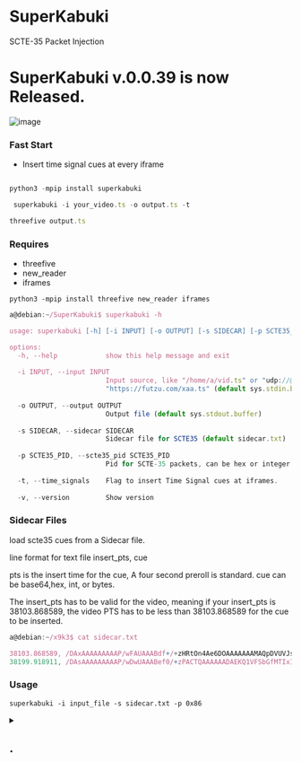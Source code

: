 # SuperKabuki
SCTE-35 Packet Injection
# SuperKabuki v.0.0.39 is now Released.
![image](https://user-images.githubusercontent.com/52701496/222034768-b8b1b34c-a645-461c-9408-6fffe2d40d63.png)

### Fast Start

* Insert time signal cues at every iframe

```js

python3 -mpip install superkabuki

 superkabuki -i your_video.ts -o output.ts -t

threefive output.ts
```


### Requires
* threefive
* new_reader
* iframes

```
python3 -mpip install threefive new_reader iframes

```

```js
a@debian:~/SuperKabuki$ superkabuki -h

usage: superkabuki [-h] [-i INPUT] [-o OUTPUT] [-s SIDECAR] [-p SCTE35_PID] [-t] [-v]

options:
  -h, --help            show this help message and exit
  
  -i INPUT, --input INPUT
                        Input source, like "/home/a/vid.ts" or "udp://@235.35.3.5:3535" or
                        "https://futzu.com/xaa.ts" (default sys.stdin.buffer)
                        
  -o OUTPUT, --output OUTPUT
                        Output file (default sys.stdout.buffer)
                        
  -s SIDECAR, --sidecar SIDECAR
                        Sidecar file for SCTE35 (default sidecar.txt)
                        
  -p SCTE35_PID, --scte35_pid SCTE35_PID
                        Pid for SCTE-35 packets, can be hex or integer. (default 0x86)
                        
  -t, --time_signals    Flag to insert Time Signal cues at iframes.
  
  -v, --version         Show version


```


### Sidecar Files
load scte35 cues from a Sidecar file.

line format for text file insert_pts, cue

pts is the insert time for the cue, A four second preroll is standard. cue can be base64,hex, int, or bytes.

The insert_pts has to be valid for the video, meaning if your insert_pts is 38103.868589, the video PTS has to be 
less than 38103.868589 for the cue to be inserted.

```js
a@debian:~/x9k3$ cat sidecar.txt

38103.868589, /DAxAAAAAAAAAP/wFAUAAABdf+/+zHRtOn4Ae6DOAAAAAAAMAQpDVUVJsZ8xMjEqLYemJQ== 
38199.918911, /DAsAAAAAAAAAP/wDwUAAABef0/+zPACTQAAAAAADAEKQ1VFSbGfMTIxIxGolm0= 
```
    
### Usage 
```
superkabuki -i input_file -s sidecar.txt -p 0x86
```




<details> <summary><h2> .</h2> </summary>

 Phase One: Expose the Pep Deep State
</h2> </summary>
  * [Phase One has begun](https://github.com/python/peps/compare/main...futzu:peps:main)
  
</details>





